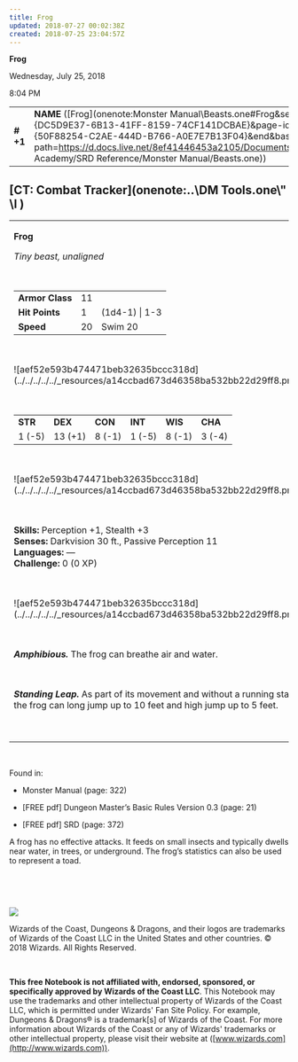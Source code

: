 ```yaml
---
title: Frog
updated: 2018-07-27 00:02:38Z
created: 2018-07-25 23:04:57Z
---
```


**Frog**

Wednesday, July 25, 2018

8:04 PM

|           |                                                                                                                                                                                                                                                                                        |        |       |       |     |       |      |
|-----------|----------------------------------------------------------------------------------------------------------------------------------------------------------------------------------------------------------------------------------------------------------------------------------------|--------|-------|-------|-----|-------|------|
| **\# +1** | **NAME** ([Frog](onenote:Monster Manual\\Beasts.one#Frog&section-id={DC5D9E37-6B13-41FF-8159-74CF141DCBAE}&page-id={50F88254-C2AE-444D-B766-A0E7E7B13F04}&end&base-path=https://d.docs.live.net/8ef41446453a2105/Documents/Adventure Academy/SRD Reference/Monster Manual/Beasts.one)) | **11** | **1** | **1** | \-  | Notes | 0 XP |

## [CT: Combat Tracker](onenote:..\\DM Tools.one\\" \l )

<table><tbody><tr class="odd"><td><p><strong>Frog</strong></p><p><em>Tiny beast, unaligned</em></p><p> </p><table><tbody><tr class="odd"><td><strong>Armor Class</strong></td><td>11</td><td> </td></tr><tr class="even"><td><strong>Hit Points</strong></td><td>1</td><td>(1d4-1) | 1-3</td></tr><tr class="odd"><td><strong>Speed</strong></td><td>20</td><td>Swim 20</td></tr></tbody></table><p> </p><p>![aef52e593b474471beb32635bccc318d](../../../../../_resources/a14ccbad673d46358ba532bb22d29ff8.png)</p><p> </p><table><tbody><tr class="odd"><td><strong>STR</strong></td><td><strong>DEX</strong></td><td><strong>CON</strong></td><td><strong>INT</strong></td><td><strong>WIS</strong></td><td><strong>CHA</strong></td></tr><tr class="even"><td>1 (-5)</td><td>13 (+1)</td><td>8 (-1)</td><td>1 (-5)</td><td>8 (-1)</td><td>3 (-4)</td></tr></tbody></table><p> </p><p>![aef52e593b474471beb32635bccc318d](../../../../../_resources/a14ccbad673d46358ba532bb22d29ff8.png)</p><p> </p><p><strong>Skills:</strong> Perception +1, Stealth +3<br />
<strong>Senses:</strong> Darkvision 30 ft., Passive Perception 11<br />
<strong>Languages:</strong> —<br />
<strong>Challenge:</strong> 0 (0 XP)</p><p> </p><p>![aef52e593b474471beb32635bccc318d](../../../../../_resources/a14ccbad673d46358ba532bb22d29ff8.png)</p><p> </p><p><em><strong>Amphibious.</strong></em> The frog can breathe air and water.</p><p> </p><p><em><strong>Standing Leap.</strong></em> As part of its movement and without a running start, the frog can long jump up to 10 feet and high jump up to 5 feet.</p><p> </p></td></tr></tbody></table>

 

Found in:

-   Monster Manual (page: 322)

-   \[FREE pdf\] Dungeon Master’s Basic Rules Version 0.3 (page: 21)

-   \[FREE pdf\] SRD (page: 372)

A frog has no effective attacks. It feeds on small insects and typically dwells near water, in trees, or underground. The frog’s statistics can also be used to represent a toad.

 

 

![](tmp\media\image2.png)

Wizards of the Coast, Dungeons & Dragons, and their logos are trademarks of Wizards of the Coast LLC in the United States and other countries. © 2018 Wizards. All Rights Reserved.

 

**This free Notebook is not affiliated with, endorsed, sponsored, or specifically approved by Wizards of the Coast LLC**. This Notebook may use the trademarks and other intellectual property of Wizards of the Coast LLC, which is permitted under Wizards' Fan Site Policy. For example, Dungeons & Dragons® is a trademark\[s\] of Wizards of the Coast. For more information about Wizards of the Coast or any of Wizards' trademarks or other intellectual property, please visit their website at ([www.wizards.com](http://www.wizards.com)).

